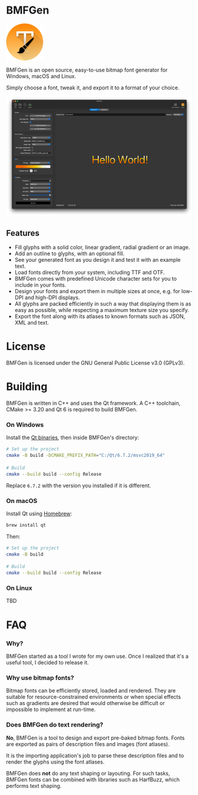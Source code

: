# BMFGen

<img src="https://github.com/cemderv/BMFGen/blob/main/img/web/icon-192.png?raw=true" width="100">

BMFGen is an open source, easy-to-use bitmap font generator for Windows, macOS and Linux.

Simply choose a font, tweak it, and export it to a format of your choice.

![BMFGen Preview](img/bmfgen-preview.webp)

## Features

- Fill glyphs with a solid color, linear gradient, radial gradient or an image.
- Add an outline to glyphs, with an optional fill.
- See your generated font as you design it and test it with an example text.
- Load fonts directly from your system, including TTF and OTF.
- BMFGen comes with predefined Unicode character sets for you to include in your fonts.
- Design your fonts and export them in multiple sizes at once, e.g. for low-DPI and high-DPI displays.
- All glyphs are packed efficiently in such a way that displaying them is as easy as possible, while respecting a
  maximum texture size you specify.
- Export the font along with its atlases to known formats such as JSON, XML and text.

# License

BMFGen is licensed under the GNU General Public License v3.0 (GPLv3).

# Building

BMFGen is written in C++ and uses the Qt framework.
A C++ toolchain, CMake >= 3.20 and Qt 6 is required to build BMFGen.

### On Windows

Install the [Qt binaries](https://www.qt.io/download-qt-installer-oss), then inside BMFGen's directory:

```bash
# Set up the project
cmake -B build -DCMAKE_PREFIX_PATH="C:/Qt/6.7.2/msvc2019_64"

# Build
cmake --build build --config Release
```

Replace `6.7.2` with the version you installed if it is different.

### On macOS

Install Qt using [Homebrew](https://brew.sh):

```bash
brew install qt
```

Then:

```bash
# Set up the project
cmake -B build

# Build
cmake --build build --config Release
```

### On Linux

TBD

# FAQ

### Why?

BMFGen started as a tool I wrote for my own use. Once I realized that it's a useful tool, I decided to release it.

### Why use bitmap fonts?

Bitmap fonts can be efficiently stored, loaded and rendered.
They are suitable for resource-constrained environments or when special effects such as
gradients are desired that would otherwise be difficult or impossible to implement at run-time.

### Does BMFGen do text rendering?

**No**, BMFGen is a tool to design and export pre-baked bitmap fonts.
Fonts are exported as pairs of description files and images (font atlases).

It is the importing application's job to parse these description files and to render
the glyphs using the font atlases.

BMFGen does **not** do any text shaping or layouting. For such tasks, BMFGen fonts
can be combined with libraries such as HarfBuzz, which performs text shaping.
